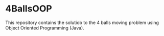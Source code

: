 # 4BallsOOP
This repository contains the solutiob to the 4 balls moving problem using Object Oriented Programming (Java).
